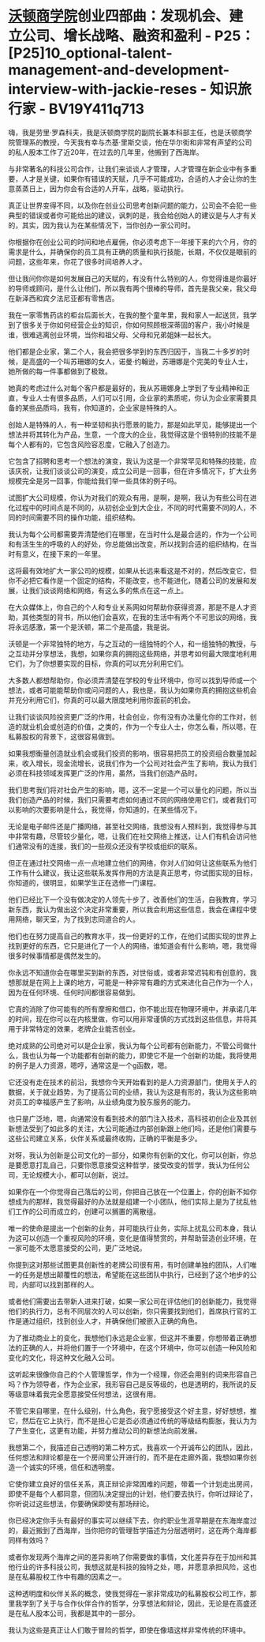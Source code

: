 # [沃顿商学院](https://example.org)创业四部曲：发现机会、建立公司、增长战略、融资和盈利 - P25：[P25]10_optional-talent-management-and-development-interview-with-jackie-reses - 知识旅行家 - BV19Y411q713

嗨，我是劳里·罗森科夫，我是沃顿商学院的副院长兼本科部主任，也是沃顿商学院管理系的教授，今天我有幸与杰基·里斯交谈，他在华尔街和非常有声望的公司的私人股本工作了近20年，在过去的几年里，他搬到了西海岸。

与非常著名的科技公司合作，让我们来谈谈人才管理，人才管理在新企业中有多重要，人才是关键，如果你有错误的天赋，几乎不可能成功，合适的人才会让你的生意蒸蒸日上，因为你会有合适的人开车，战略，驱动执行。

真正让世界变得不同，以及你在创业公司思考创新问题的能力，公司会不会犯一些典型的错误或者你可能给出的建议，讽刺的是，我会给创始人的建议是与人才有关的，其实，因为我认为在某些情况下，当你创办一家公司时。

你根据你在创业公司的时间和地点雇佣，你必须考虑下一年接下来的六个月，你的需求是什么，并确保你的员工具有正确的质量和执行技能，长期，不仅仅是眼前的问题，这些年来，你花了很多时间培养人才。

但让我问你你是如何发展自己的天赋的，有没有什么特别的人，你觉得谁是你最好的导师或顾问，是什么让他们，所以我有两个很棒的导师，首先是我父亲，我父母在新泽西和宾夕法尼亚都有零售店。

我在一家零售药店的柜台后面长大，在我的整个童年里，我和家人一起送货，我学到了很多关于你如何经营企业的知识，你如何照顾根深蒂固的客户，我小时候是谁，很难逃离创业环境，当你和祖父母、父母和兄弟姐妹一起长大。

他们都是企业家，第二个人，我会把很多学到的东西归因于，当我二十多岁的时候，是高盛的一个叫苏珊娜的女人，诺曼·约翰逊，苏珊娜是个完美的专业人士，她所做的每一件事都做到了极致。

她真的考虑过什么对每个客户都是最好的，我从苏珊娜身上学到了专业精神和正直，专业人士有很多品质，人们可以引用，企业家的素质呢，你认为企业家需要具备的某些品质吗，我有，你知道的，企业家是特殊的人。

创始人是特殊的人，有一种坚韧和执行愿景的能力，那是如此罕见，能够提出一个想法并将其转化为产品，生意，一个庞大的企业，我觉得这是个很特别的技能不是每个人都有的，它包含风险容忍度，它融入了创造力。

它包含了招聘和思考一个想法的演变，我认为这是一个非常罕见和特殊的技能，应该庆祝，让我们谈谈公司的演变，成立公司是一回事，但在许多情况下，扩大业务规模完全是另一回事，你能给我们举一些具体的例子吗。

试图扩大公司规模，你认为对我们的观众有用，是啊，是啊，我认为有些公司在进化过程中的时间点是不同的，从初创企业到大企业，不同的时代需要不同的人，不同的时间需要不同的操作功能，组织结构。

我认为每个公司都需要弄清楚他们在哪里，在当时什么是最合适的，作为一个公司和有活生生的呼吸的人的好处，你总能做出改变，所以找到合适的组织结构，在当时有意义，在接下来的一年里。

这将最有效地扩大一家公司的规模，如果从长远来看这是不对的，然后改变它，但你不必把它看作是一个固定的结构，不能改变，也不能进化，随着公司的发展和发展，让我们谈谈网络和网络，有这么多的焦点在这一点上。

在大众媒体上，你自己的个人和专业关系网如何帮助你获得资源，那是不是人才资助，其他类型的背书，所以他们会喜欢，在我的生活中有两个不可思议的网络，我将永远感激，第一个是沃顿，第二个是高盛，我是说。

沃顿是一个非常独特的地方，与之互动的一组独特的个人，和一组独特的教授，与之互动并分享想法，我想，如果你真的拥抱这些网络，并思考如何最大限度地利用它们，为了你想要实现的目标，你真的可以充分利用它们。

大多数人都想帮助你，你必须弄清楚在学校的专业环境中，你可以找到导师或一个想法，或者可能能帮助你或问问题的人，我也是，我认为如果你真的拥抱这些机会并充分利用它们，你真的可以最大限度地利用你面前的机会。

让我们谈谈风险投资更广泛的作用，社会创业，你有没有办法量化你的工作对，创造的就业机会或创造的价值，之类的，作为一个专业人士，你怎么看，所以嗯，在私募股权的背景下，这很容易做到。

如果我想衡量创造就业机会或我们投资的影响，很容易把员工的投资组合数量加起来，收入增长，现金流增长，说我们作为一个公司对社会产生了影响，我认为我们必须在科技领域发挥更广泛的作用，虽然，当我们创造产品时。

我们思考我们将对社会产生的影响，嗯，这不一定是一个可以量化的问题，所以当我们创造产品的时候，我们只需要考虑如何通过不同的网络使用它们，或者我们可以影响的次要影响是什么，我觉得，你知道的，在某些情况下。

无论是电子邮件还是广播网络，甚至社交网络，我想没有人预料到，我觉得参与其中非常有趣，尽管较少量化，嗯，让我们在社交网络上推送，让人们有机会访问他们通常没有的连接，我们的一些观众还没有学校或组织的联系。

但正在通过社交网络一点一点地建立他们的网络，你对人们如何让这些联系为他们工作有什么建议，我让这些联系发挥作用的方法是真正思考，你试图实现的目标，你知道的，很明显，如果学生正在选修一门课程。

他们已经比下一个没有做决定的人领先十步了，改善他们的生活，自我教育，学习新东西，我认为做出这个决定非常重要，所以我会利用这些信息，我会在课程中使用网络，聊天室，为了找到志同道合的人。

他们也在努力提高自己的教育水平，找一份更好的工作，在他们试图实现的世界上找到更好的东西，它只是进化了一个人的网络，谁知道会有什么影响，嗯，我觉得很多时候事情都是偶然发生的。

你永远不知道你会在哪里买到新的东西，对世俗或，或者非常迟钝和有创意的，我想那就是在网上上课的地方，可能是一种非常有趣的方式来进化自己作为一个人，因为在任何环境、任何时间都很容易做到。

它真的消除了你可能有的所有摩擦和借口，你不能出现在物理环境中，并承诺几年的时间，现在你可以在内核里做，你可以用非常谨慎的方式找到这些信息，并将其用于非常特定的效果，老牌企业能否创业。

绝对成熟的公司绝对可以是企业家，我认为每个公司都有创新能力，不管公司做什么，我也认为每一个功能都有创新的能力，即使它不是一个创新的功能，我将使用的例子是人力资源，嗯哼，通常这是一个g函数，嗯。

它还没有走在技术的前沿，我想你今天开始看到的是人力资源部门，使用关于人的数据，关于就业趋势，为了提高公司的业绩，我认为这是有形的，我认为这些影响对员工的幸福感产生了影响，从业绩角度为股东服务的能力。

也只是广泛地，嗯，向通常没有看到技术的部门注入技术，高科技初创企业及其创新想法受到了如此多的关注，大公司能通过内部创新跟上他们吗，还是他们需要与这些公司建立关系，伙伴关系或最终收购，正确的平衡是多少。

对呀，我认为创新是公司文化的一部分，如果你有创新的文化，你可以创新，你总是要愿意打乱自己，只要你愿意接受这种哲学，接受改变的哲学，我认为任何公司，无论规模大小，都可以创新，说过。

如果你在一个你觉得自己落后的公司，你把自己放在一个位置上，你的创新不如你想成为的那样，我觉得最好的办法就是组建一个小团队，他们实际上是为了扰乱他们工作的公司而成立的，创建可以搁置的离散组。

唯一的使命是提出一个创新的业务，并可能执行业务，实际上扰乱公司本身，我认为这可以创造一个重视风险的环境，变化是值得赞赏的，并帮助营造创业环境，在一家可能不太愿意接受的公司，更广泛地说。

你提到这对那些试图更具创新性的老牌公司很有用，有时创建单独的团队，人们唯一的任务是想出颠覆性的想法，希望能在这些团队中执行，已经到了这个地步的公司，内部可以找到那样的人。

或者他们需要出去带新人进来打破，如果一家公司在评估他们的创新能力，我觉得他们的执行力，总有不同层次的人可以创新，你只需要找到他们，首席执行官的工作是通过组织，找到创业人才，并确保他们被嵌入正确的角色。

为了推动商业上的变化，我想他们永远是企业家，但这并不重要，你想带着正确想法的正确的人，并将他们置于一个环境中，在这个环境中，你可以创造一种风险和变化的文化，将这种文化融入公司。

这听起来很像你自己的个人管理哲学，作为一个经理，你还会用别的词来形容自己吗？作为领导者，作为企业家，我形容自己是反等级的，也是透明的，我所说的反等级意味着我完全愿意接受任何想法，这很有用。

不管它来自哪里，在什么级别，什么角色，我宁愿接受这个好主意，好好想想，推它，然后在它上执行，而不是担心它是否必须通过传统的等级结构膨胀，我认为为了产生变化，这更有功能，并努力推动公司的新想法向前发展。

我想第二个，我描述自己透明的第二种方式，我喜欢一个开诚布公的团队，因此，任何想法和辩论都是在一个房间里公开进行的，而不是在走廊外面，我想如果你创造一个诚实的环境，信任和透明度。

它使你建立良好的信任关系，真正辩论非常困难的问题，带着一个计划走出房间，即使不是每个人都同意，但团队决定提出的计划，他们要去执行，你听过辩论了，你听说过这些想法，你要确保即使有那场辩论。

你已经决定你手头有最好的事实可以继续下去，你的职业生涯早期是在东海岸度过的，最近搬到了西海岸，当你把你的管理哲学描述为分层透明时，这在两个海岸都同样有效吗？

或者你发现两个海岸之间的差异影响了你需要做的事情，文化差异存在于加州和其他行业的许多科技公司，我想这就是科技的独特之处，嗯，并愿意承担风险，这也是在私募股权工作中有趣的因素之一。

这种透明度和伙伴关系的概念，使我觉得在一家非常成功的私募股权公司工作，那里我学到了关于与合作伙伴合作的哲学，分享想法和辩论，因此，无论是在高盛还是在私人股本公司，我都是其中的一部分。

我认为这些是真正让人们敢于冒险的哲学，即使在像墙这样非常传统的环境中。
